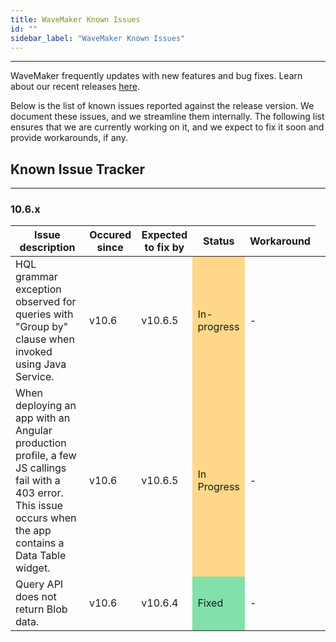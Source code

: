 ```yaml
---
title: WaveMaker Known Issues
id: ""
sidebar_label: "WaveMaker Known Issues"
---
```

---

WaveMaker frequently updates with new features and bug fixes. Learn about our recent releases [here](/learn/wavemaker-release-notes).

Below is the list of known issues reported against the release version. We document these issues, and we streamline them internally. The following list ensures that we are currently working on it, and we expect to fix it soon and provide workarounds, if any.

## Known Issue Tracker

---

### 10.6.x

|Issue description|Occured since|Expected to fix by|Status|Workaround|
|---|---|---|---|---|
|HQL grammar exception observed for queries with "Group by" clause when invoked using Java Service.|v10.6 | v10.6.5 <td bgcolor="FED788"> In-progress|-  |
|When deploying an app with an Angular production profile, a few JS callings fail with a 403 error. This issue occurs when the app contains a Data Table widget.| v10.6|v10.6.5 <td bgcolor="FED788"> In Progress|-|
|Query API does not return Blob data.| v10.6|v10.6.4 <td bgcolor="82E0AA"> Fixed|-|
